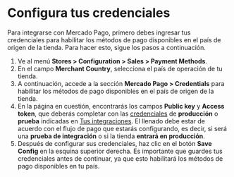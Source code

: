 # Configura tus credenciales

Para integrarse con Mercado Pago, primero debes ingresar tus credenciales para habilitar los métodos de pago disponibles en el país de origen de la tienda. Para hacer esto, sigue los pasos a continuación.

1. Ve al menú **Stores > Configuration > Sales > Payment Methods**.
2. En el campo **Merchant Country**, selecciona el país de operación de tu tienda.
2. A continuación, accede a la sección **Mercado Pago > Credentials** para habilitar los métodos de pago disponibles en el país de origen de la tienda.
3. En la página en cuestión, encontrarás los campos **Public key** y **Access token**, que deberás completar con las [credenciales](/developers/es/guides/additional-content/your-integrations/credentials) de **producción** o **prueba** indicadas en [Tus integraciones](/developers/es/guides/additional-content/your-integrations/introduction). El llenado debe estar de acuerdo con el flujo de pago que estarás configurando, es decir, si será una **prueba de integración** o si la tienda **entrará en producción**.
3. Después de configurar sus credenciales, haz clic en el botón **Save Config** en la esquina superior derecha. Es importante que guardes tus credenciales antes de continuar, ya que esto habilitará los métodos de pago disponibles en tu país.
